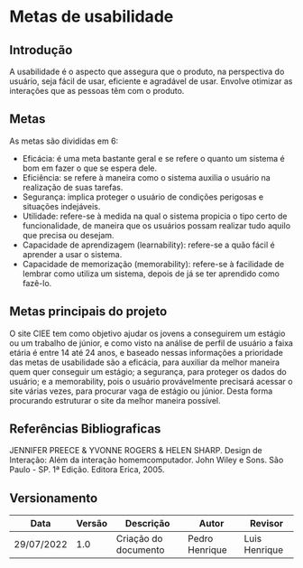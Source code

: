 # Metas de usabilidade
## Introdução
  A usabilidade é o aspecto que assegura que o produto, na perspectiva do usuário, seja fácil de usar, eficiente e agradável de usar.  Envolve otimizar as interações que as pessoas têm com o produto.

## Metas
  As metas são divididas em 6:
  - Eficácia: é uma meta bastante geral e se refere o quanto um sistema é bom em fazer o que se espera dele.
  - Eficiência: se refere à maneira como o sistema auxilia o usuário na realização de suas tarefas. 
  - Segurança: implica proteger o usuário de condições perigosas e situações indejáveis.
  - Utilidade: refere-se à medida na qual o sistema propicia o tipo certo de funcionalidade, de maneira que os usuários possam realizar tudo aquilo que precisa ou desejam.
  - Capacidade de aprendizagem (learnability): refere-se a quão fácil é aprender a usar o sistema.
  - Capacidade de memorização (memorability): refere-se à facilidade de lembrar como utiliza um sistema, depois de já se ter aprendido como fazê-lo.

## Metas principais do projeto
  O site CIEE tem como objetivo ajudar os jovens a conseguirem um estágio ou um trabalho de júnior, e como visto na análise de perfil de usuário a faixa etária é entre 14 até 24 anos, e baseado nessas informações a prioridade das metas de usabilidade são a eficácia, para auxiliar da melhor maneira quem quer conseguir um estágio; a segurança, para proteger os dados do usuário; e a memorability, pois o usuário provávelmente precisará acessar o site várias vezes, para procurar vaga de estágio ou júnior. Desta forma procurando estruturar o site da melhor maneira possível.

## Referências Bibliograficas
JENNIFER PREECE & YVONNE ROGERS & HELEN SHARP. Design de Interação: Além da interação homemcomputador. John Wiley e Sons. São Paulo - SP. 1ª Edição. Editora Erica, 2005.
## Versionamento

| Data       | Versão   | Descrição                         | Autor          | Revisor      |
|------------|------------|-----------------------------------|----------------|--------------|
| 29/07/2022 | 1.0 | Criação do documento | Pedro Henrique | Luis Henrique|
